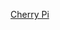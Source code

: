 ---
layout: post
wordpress_id: 184
wordpress_url: http://noesbueno.com/archives/184
date: '2007-02-17 17:48:13 -0600'
date_gmt: '2007-02-17 22:48:13 -0600'
body: |
  <p><a href="http://rstevens.livejournal.com/158727.html">Cherry Pi</a></p>
---